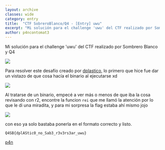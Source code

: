 ```yaml
---
layout: archive
classes: wide
category: entry
title:  "CTF SobreroBlanco/Q4 - [Entry] uwu"
excerpt: "Mi solución para el challenge 'uwu' del CTF realizado por Sombrero Blanco y Q4"
author: p4ncontomat3
---
```

Mi solución para el challenge 'uwu' del CTF realizado por Sombrero Blanco y Q4

![](https://uroven4.github.io/assets/images/content/Q4SB/uwu/desc_uwu.jpg)

Para resolver este desafío creado por [dplastico](https://dplastico.me), lo primero que hice fue dar un vistazo de que cosa hacía el binario al ejecutarse xd

![](https://uroven4.github.io/assets/images/content/Q4SB/uwu/exec_uwu.jpg)

Al tratarse de un binario, empecé a ver más o menos de que iba la cosa revisando con r2, encontre la funcion `rei` que me llamó la atención por lo que le di una miradita, y para mi sorpresa la flag estaba ahí mismo jojo

![](https://uroven4.github.io/assets/images/content/Q4SB/uwu/disas_uwu.jpg)

con eso ya solo bastaba ponerla en el formato correcto y listo.

`Q4SB{dplAStic0_no_Sab3_r3v3rs3ar_uwu}`


[p4n](https://www.hackthebox.eu/home/users/profile/140674)